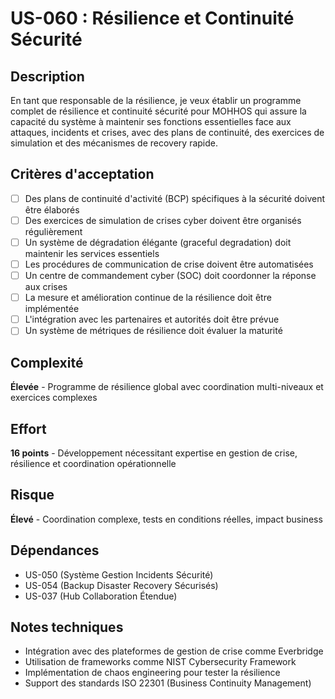 # US-060 : Résilience et Continuité Sécurité

## Description
En tant que responsable de la résilience, je veux établir un programme complet de résilience et continuité sécurité pour MOHHOS qui assure la capacité du système à maintenir ses fonctions essentielles face aux attaques, incidents et crises, avec des plans de continuité, des exercices de simulation et des mécanismes de recovery rapide.

## Critères d'acceptation
- [ ] Des plans de continuité d'activité (BCP) spécifiques à la sécurité doivent être élaborés
- [ ] Des exercices de simulation de crises cyber doivent être organisés régulièrement
- [ ] Un système de dégradation élégante (graceful degradation) doit maintenir les services essentiels
- [ ] Les procédures de communication de crise doivent être automatisées
- [ ] Un centre de commandement cyber (SOC) doit coordonner la réponse aux crises
- [ ] La mesure et amélioration continue de la résilience doit être implémentée
- [ ] L'intégration avec les partenaires et autorités doit être prévue
- [ ] Un système de métriques de résilience doit évaluer la maturité

## Complexité
**Élevée** - Programme de résilience global avec coordination multi-niveaux et exercices complexes

## Effort
**16 points** - Développement nécessitant expertise en gestion de crise, résilience et coordination opérationnelle

## Risque
**Élevé** - Coordination complexe, tests en conditions réelles, impact business

## Dépendances
- US-050 (Système Gestion Incidents Sécurité)
- US-054 (Backup Disaster Recovery Sécurisés)
- US-037 (Hub Collaboration Étendue)

## Notes techniques
- Intégration avec des plateformes de gestion de crise comme Everbridge
- Utilisation de frameworks comme NIST Cybersecurity Framework
- Implémentation de chaos engineering pour tester la résilience
- Support des standards ISO 22301 (Business Continuity Management)